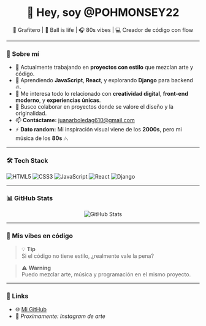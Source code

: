 <h1 align="center">👋 Hey, soy @POHMONSEY22</h1>

<p align="center">
  🎨 Grafitero | 🏀 Ball is life | 🎧 80s vibes | 💻 Creador de código con flow
</p>

---

### 📌 Sobre mí

- 🔭 Actualmente trabajando en **proyectos con estilo** que mezclan arte y código.
- 🌱 Aprendiendo **JavaScript**, **React**, y explorando **Django** para backend 🔥.
- 🧠 Me interesa todo lo relacionado con **creatividad digital**, **front-end moderno**, y **experiencias únicas**.
- 🤝 Busco colaborar en proyectos donde se valore el diseño y la originalidad.
- 📫 **Contáctame:** juanarboledag610@gmail.com
- ⚡ **Dato random:** Mi inspiración visual viene de los **2000s**, pero mi música de los **80s** 🎶.

---

### 🛠️ Tech Stack

![HTML5](https://img.shields.io/badge/HTML5-E34F26?style=for-the-badge&logo=html5&logoColor=white)
![CSS3](https://img.shields.io/badge/CSS3-1572B6?style=for-the-badge&logo=css3&logoColor=white)
![JavaScript](https://img.shields.io/badge/JavaScript-F7DF1E?style=for-the-badge&logo=javascript&logoColor=black)
![React](https://img.shields.io/badge/React-20232A?style=for-the-badge&logo=react&logoColor=61DAFB)
![Django](https://img.shields.io/badge/Django-092E20?style=for-the-badge&logo=django&logoColor=white)

---

### 📊 GitHub Stats

<p align="center">
  <img src="https://github-readme-stats.vercel.app/api?username=POHMONSEY22&show_icons=true&theme=tokyonight" alt="GitHub Stats" />
</p>

---

### 🎨 Mis vibes en código

> 💡 **Tip**  
> Si el código no tiene estilo, ¿realmente vale la pena?

> ⚠️ **Warning**  
> Puedo mezclar arte, música y programación en el mismo proyecto.

---

### 🔗 Links

- 🌐 [Mi GitHub](https://github.com/POHMONSEY22)
- 📸 *Proximamente: Instagram de arte*
